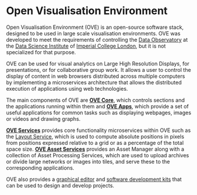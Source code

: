 # Open Visualisation Environment

Open Visualisation Environment (OVE) is an open-source software stack, designed to be used in large scale visualisation environments. OVE was developed to meet the requirements of controlling the [Data Observatory](https://www.imperial.ac.uk/data-science/data-observatory/) at the [Data Science Institute](https://www.imperial.ac.uk/data-science/) of [Imperial College London](https://www.imperial.ac.uk), but it is not specialized for that purpose.

OVE can be used for visual analytics on Large High Resolution Displays, for presentations, or for collaborative group work. It allows a user to control the display of content in web browsers distributed across multiple computers by implementing a microservices architecture that allows the distributed execution of applications using web technologies.

The main components of OVE are [**OVE Core**](https://github.com/ove/ove), which controls sections and the applications running within them and [**OVE Apps**](https://github.com/ove/ove-apps), which provide a set of useful applications for common tasks such as displaying webpages, images or videos and drawing graphs.

[**OVE Services**](https://github.com/ove/ove-services) provides core functionality microservices within OVE such as the [Layout Service](https://github.com/ove/ove-services/tree/master/packages/ove-service-layout), which is used to compute absolute positions in pixels from positions expressed relative to a grid or as a percentage of the total space size. [**OVE Asset Services**](https://github.com/ove/ove-asset-services) provides an Asset Manager along with a collection of Asset Processing Services, which are used to upload archives or divide large networks or images into tiles, and serve these to the corresponding applications.

OVE also provides a [graphical editor](https://github.com/ove/ove-editor) and [software development kits](https://github.com/ove/ove-sdks) that can be used to design and develop projects.

